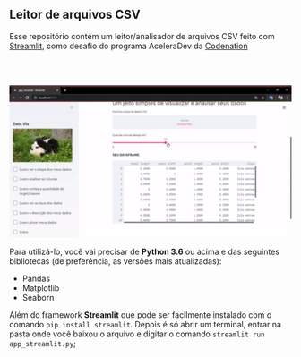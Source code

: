 ## Leitor de arquivos CSV

Esse repositório contém um leitor/analisador de arquivos CSV feito com [Streamlit](https://www.streamlit.io/), como desafio do programa AceleraDev
da [Codenation](https://www.codenation.dev/)

<br>
<br>

<p align="center">
  <img src="https://github.com/olavomendes/codenation-streamlit/blob/master/csv_reader.gif"/>
</p>

Para utilizá-lo, você vai precisar de **Python 3.6** ou acima e das seguintes bibliotecas (de preferência, as versões mais atualizadas):
- Pandas
- Matplotlib
- Seaborn

Além do framework **Streamlit** que pode ser facilmente instalado com o comando ```pip install streamlit```.
Depois é só abrir um terminal, entrar na pasta onde você baixou o arquivo e digitar o comando ```streamlit run app_streamlit.py```;
